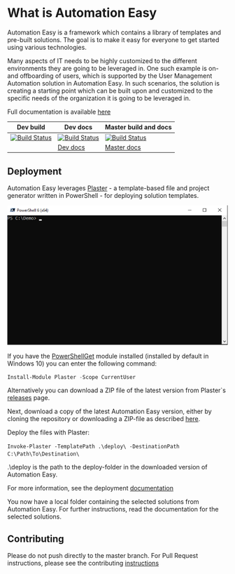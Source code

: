 ﻿# What is Automation Easy

Automation Easy is a framework which contains a library of templates and pre-built solutions.
The goal is to make it easy for everyone to get started using various technologies.

Many aspects of IT needs to be highly customized to the different environments they are going to be leveraged in.
One such example is on- and offboarding of users, which is supported by the User Management Automation solution in Automation Easy.
In such scenarios, the solution is creating a starting point which can be built upon and customized to the specific needs of the organization it is going to be leveraged in.

Full documentation is available [here](https://automationeasy.crayon.com/)

| Dev build | Dev docs | Master build and docs |
|-----------|----------|-----------------------|
|[![Build Status](https://dev.azure.com/CrayonAS/AutomationEasy/_apis/build/status/PR%20Build?Label=DevBuild)](https://dev.azure.com/CrayonAS/AutomationEasy/_build/latest?definitionId=4)|[![Build Status](https://dev.azure.com/CrayonAS/AutomationEasy/_apis/build/status/Dev%20-%20Docs%20Build?Label=DevDocs)](https://dev.azure.com/CrayonAS/AutomationEasy/_build/latest?definitionId=6)|[![Build Status](https://dev.azure.com/CrayonAS/AutomationEasy/_apis/build/status/Master%20tests%20and%20documentation%20publish?Label=ProdBuild)](https://dev.azure.com/CrayonAS/AutomationEasy/_build/latest?definitionId=5)|
||[Dev docs](https://automationeasydev.z6.web.core.windows.net/)|[Master docs](https://automationeasy.blob.core.windows.net/)|

## Deployment

Automation Easy leverages [Plaster](https://github.com/PowerShell/Plaster) - a template-based file and project generator written in PowerShell - for deploying solution templates.

![Plaster demo](docs/img/plaster_demo.gif)

If you have the [PowerShellGet](https://docs.microsoft.com/en-us/powershell/gallery/overview#powershellget-overviewadme) module installed (installed by default in Windows 10)
you can enter the following command:

```PowerShell
Install-Module Plaster -Scope CurrentUser
```

Alternatively you can download a ZIP file of the latest version from Plaster`s [releases](https://github.com/PowerShell/Plaster/releases)
page.

Next, download a copy of the latest Automation Easy version, either by cloning the repository or downloading a ZIP-file as described [here](https://help.github.com/articles/cloning-a-repository/).

Deploy the files with Plaster:

```Invoke-Plaster -TemplatePath .\deploy\ -DestinationPath C:\Path\To\Destination\```

.\deploy is the path to the deploy-folder in the downloaded version of Automation Easy.

For more information, see the deployment [documentation](docs/Deploy/index.md)

You now have a local folder containing the selected solutions from Automation Easy. For further instructions, read the documentation for the selected solutions.

## Contributing

Please do not push directly to the master branch. For Pull Request instructions, please see the contributing [instructions](docs/Contributing.md)
